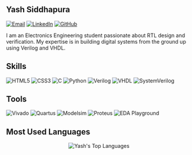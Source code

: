 <h2> Yash Siddhapura </h2>
<p align="left">
<a href="mailto:siddhapurayash09@gmail.com"><img src="https://img.shields.io/badge/Gmail-D14836?style=for-the-badge&logo=gmail&logoColor=white" alt="Email"></a>
<a href="https://www.linkedin.com/in/yash-siddhapura/"><img src="https://img.shields.io/badge/LinkedIn-0077B5?style=for-the-badge&logo=linkedin&logoColor=white" alt="LinkedIn"></a>
<a href="https://github.com/Siddhapura-Yash"><img src="https://img.shields.io/badge/GitHub-181717?style=for-the-badge&logo=github&logoColor=white" alt="GitHub"></a>
</p>

I am an Electronics Engineering student passionate about RTL design and verification. My expertise is in building digital systems from the ground up using Verilog and VHDL.

 <h2>Skills </h2> 
<p align="left">
<img src="https://img.shields.io/badge/HTML5-E34F26?style=for-the-badge&logo=html5&logoColor=white" alt="HTML5"/>
<img src="https://img.shields.io/badge/CSS3-1572B6?style=for-the-badge&logo=css3&logoColor=white" alt="CSS3"/>
<img src="https://img.shields.io/badge/C-A8B9CC?style=for-the-badge&logo=c&logoColor=black" alt="C"/>
<img src="https://img.shields.io/badge/Python-3776AB?style=for-the-badge&logo=python&logoColor=white" alt="Python"/>
<img src="https://img.shields.io/badge/Verilog-1C1C1C?style=for-the-badge&logo=verilog&logoColor=white" alt="Verilog"/>
<img src="https://img.shields.io/badge/VHDL-8EBF41?style=for-the-badge&logo=vhdl&logoColor=white" alt="VHDL"/>
<img src="https://img.shields.io/badge/SystemVerilog-0A5499?style=for-the-badge&logo=systemverilog&logoColor=white" alt="SystemVerilog"/>
</p>

<h2> Tools</h2>
<p align="left">
<img src="https://img.shields.io/badge/Xilinx_Vivado-161616?style=for-the-badge&logo=xilinx&logoColor=white" alt="Vivado"/>
<img src="https://img.shields.io/badge/Quartus-00285A?style=for-the-badge&logo=intel&logoColor=white" alt="Quartus"/>
<img src="https://img.shields.io/badge/Modelsim-2496ED?style=for-the-badge&logo=siemens&logoColor=white" alt="Modelsim"/>
<img src="https://img.shields.io/badge/Proteus-00599C?style=for-the-badge&logoColor=white" alt="Proteus"/>
<img src="https://img.shields.io/badge/EDA%20Playground-555555?style=for-the-badge&logoColor=white" alt="EDA Playground"/>
</p>

<h2> Most Used Languages </h2>
<p align="center">
<img src="https://github-readme-stats.vercel.app/api/top-langs/?username=Siddhapura-Yash&layout=compact&theme=dracula&hide_border=true&bg_color=00000000" alt="Yash's Top Languages"/>
</p>
